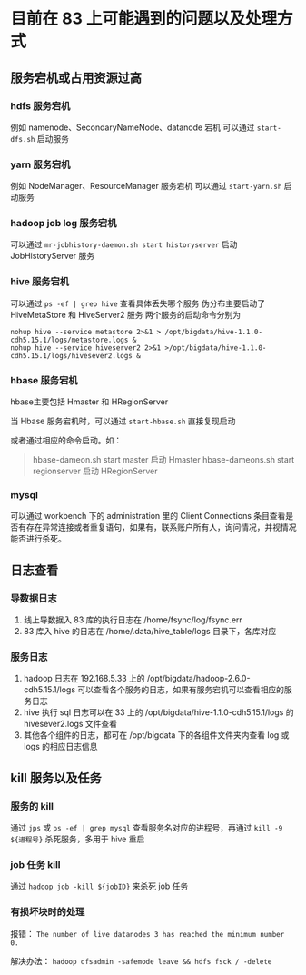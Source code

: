 # 目前在 83 上可能遇到的问题以及处理方式

## 服务宕机或占用资源过高

### hdfs 服务宕机
例如 namenode、SecondaryNameNode、datanode 宕机
可以通过 ```start-dfs.sh``` 启动服务

### yarn 服务宕机

例如 NodeManager、ResourceManager 服务宕机
可以通过 ```start-yarn.sh``` 启动服务

### hadoop job log 服务宕机

可以通过 ```mr-jobhistory-daemon.sh start historyserver``` 启动 JobHistoryServer 服务

### hive 服务宕机

可以通过 ``` ps -ef | grep hive ```
查看具体丢失哪个服务
伪分布主要启动了 HiveMetaStore 和 HiveServer2 服务
两个服务的启动命令分别为
```
nohup hive --service metastore 2>&1 > /opt/bigdata/hive-1.1.0-cdh5.15.1/logs/metastore.logs &
nohup hive --service hiveserver2 2>&1 >/opt/bigdata/hive-1.1.0-cdh5.15.1/logs/hivesever2.logs &
```

### hbase 服务宕机
hbase主要包括 Hmaster 和 HRegionServer

当 Hbase 服务宕机时，可以通过 ```start-hbase.sh``` 直接复现启动

或者通过相应的命令启动。如：
> hbase-dameon.sh start master 启动 Hmaster 
> hbase-dameons.sh start regionserver 启动 HRegionServer

### mysql
可以通过 workbench 下的 administration 里的 Client Connections 条目查看是否有存在异常连接或者重复语句，如果有，联系账户所有人，询问情况，并视情况能否进行杀死。

## 日志查看

### 导数据日志

1. 线上导数据入 83 库的执行日志在 /home/fsync/log/fsync.err
2. 83 库入 hive 的日志在 /home/.data/hive_table/logs 目录下，各库对应

### 服务日志
1. hadoop 日志在 192.168.5.33 上的 /opt/bigdata/hadoop-2.6.0-cdh5.15.1/logs 可以查看各个服务的日志，如果有服务宕机可以查看相应的服务日志
2. hive 执行 sql 日志可以在 33 上的 /opt/bigdata/hive-1.1.0-cdh5.15.1/logs 的 hivesever2.logs 文件查看
3. 其他各个组件的日志，都可在 /opt/bigdata 下的各组件文件夹内查看 log 或 logs 的相应日志信息

## kill 服务以及任务

### 服务的 kill
通过 ```jps``` 或 ``` ps -ef | grep mysql ``` 查看服务名对应的进程号，再通过 ```kill -9 ${进程号}``` 杀死服务，多用于 hive 重启

### job 任务 kill
通过 ```hadoop job -kill ${jobID}``` 来杀死 job 任务

### 有损坏块时的处理
报错： `The number of live datanodes 3 has reached the minimum number 0.`

解决办法： `hadoop dfsadmin -safemode leave && hdfs fsck / -delete`